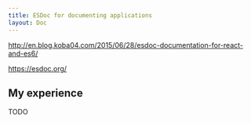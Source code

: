 ```yaml
---
title: ESDoc for documenting applications
layout: Doc
---
```


http://en.blog.koba04.com/2015/06/28/esdoc-documentation-for-react-and-es6/

https://esdoc.org/

## My experience

TODO